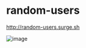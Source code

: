 # random-users

http://random-users.surge.sh

![image](https://user-images.githubusercontent.com/37373901/125181479-862b3c80-e1db-11eb-8b9b-977107b32a6d.png)


